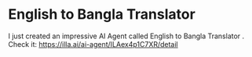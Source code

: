 # English to Bangla Translator 


I just created an impressive AI Agent called English to Bangla Translator . Check it: https://illa.ai/ai-agent/ILAex4p1C7XR/detail
